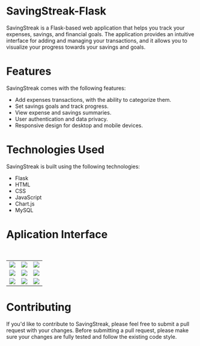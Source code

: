 # SavingStreak-Flask
SavingStreak is a Flask-based web application that helps you track your expenses, savings, and financial goals. The application provides an intuitive interface for adding and managing your transactions, and it allows you to visualize your progress towards your savings and goals.

# Features
SavingStreak comes with the following features:

* Add expenses transactions, with the ability to categorize them.
* Set savings goals and track progress.
* View expense and savings summaries.
* User authentication and data privacy.
* Responsive design for desktop and mobile devices.

# Technologies Used
SavingStreak is built using the following technologies:

* Flask
* HTML
* CSS
* JavaScript
* Chart.js
* MySQL

# Aplication Interface
<br>
<table>
  <tr>
    <td><img src="https://i.ibb.co/b1y40fg/Screenshot-1.png"></td>
    <td><img src="https://i.ibb.co/RQXyRBS/Screenshot-2.png"></td>
    <td><img src="https://i.ibb.co/ccBBRC2/Screenshot-3.png"></td>
  </tr>
  <tr>
    <td><img src="https://i.ibb.co/hF9hr3P/Screenshot-4.png"></td>
    <td><img src="https://i.ibb.co/Bzqjvx5/Screenshot-5.png"></td>
    <td><img src="https://i.ibb.co/Kh6rdK8/Screenshot-6.png"></td>
  </tr>
  <tr>
    <td><img src="https://i.ibb.co/tsGrZVz/Screenshot-7.png"></td>
    <td><img src="image8.jpg"></td>
    <td><img src="image9.jpg"></td>
  </tr>
</table>



# Contributing
If you'd like to contribute to SavingStreak, please feel free to submit a pull request with your changes. Before submitting a pull request, please make sure your changes are fully tested and follow the existing code style.

